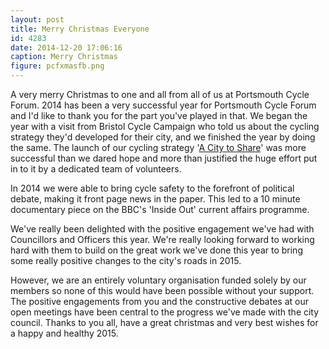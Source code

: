 ```yaml
---
layout: post
title: Merry Christmas Everyone
id: 4283
date: 2014-12-20 17:06:16
caption: Merry Christmas
figure: pcfxmasfb.png
---
```


A very merry Christmas to one and all from all of us at Portsmouth Cycle Forum. 2014 has been a very successful year for Portsmouth Cycle Forum and I'd like to thank you for the part you've played in that. We began the year with a visit from Bristol Cycle Campaign who told us about the cycling strategy they'd developed for their city, and we finished the year by doing the same. The launch of our cycling strategy '[A City to Share](http://acitytoshare.org "A City to Share")' was more successful than we dared hope and more than justified the huge effort put in to it by a dedicated team of volunteers.

In 2014 we were able to bring cycle safety to the forefront of political debate, making it front page news in the paper. This led to a 10 minute documentary piece on the BBC's 'Inside Out' current affairs programme.

We've really been delighted with the positive engagement we've had with Councillors and Officers this year. We're really looking forward to working hard with them to build on the great work we've done this year to bring some really positive changes to the city's roads in 2015.

However, we are an entirely voluntary organisation funded solely by our members so none of this would have been possible without your support. The positive engagements from you and the constructive debates at our open meetings have been central to the progress we've made with the city council. Thanks to you all, have a great christmas and very best wishes for a happy and healthy 2015.
